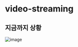 # video-streaming

## 지금까지 상황

![image](https://github.com/van1164/video-streaming/assets/52437971/bb5cc6ac-2b06-4e77-a8fc-8a0ff8c7c6dc)
